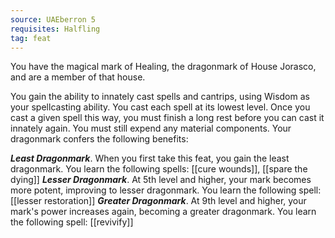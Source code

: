 ```yaml
---
source: UAEberron 5
requisites: Halfling
tag: feat
---
```


You have the magical mark of Healing, the dragonmark of House Jorasco, and are a member of that house.

You gain the ability to innately cast spells and cantrips, using Wisdom as your spellcasting ability. You cast each spell at its lowest level. Once you cast a given spell this way, you must finish a long rest before you can cast it innately again. You must still expend any material components. Your dragonmark confers the following benefits:

**_Least Dragonmark_**. When you first take this feat, you gain the least dragonmark. You learn the following spells: [[cure wounds]], [[spare the dying]]
**_Lesser Dragonmark_**. At 5th level and higher, your mark becomes more potent, improving to lesser dragonmark. You learn the following spell: [[lesser restoration]]
**_Greater Dragonmark_**. At 9th level and higher, your mark's power increases again, becoming a greater dragonmark. You learn the following spell: [[revivify]]
